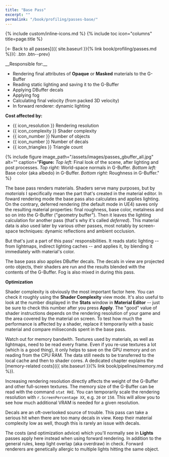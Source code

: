 ```yaml
---
title: "Base Pass"
excerpt: ""
permalink: "/book/profiling/passes-base/"
---
```


{% include custom/inline-icons.md %}
{% include toc icon="columns" title=page.title %}

[← Back to all passes]({{ site.baseurl }}{% link book/profiling/passes.md %}){: .btn .btn--prev}

<div class="notice" markdown="1">
__Responsible for:__

* Rendering final attributes of __Opaque__ or __Masked__ materials to the G-Buffer
* Reading static lighting and saving it to the G-Buffer
* Applying DBuffer decals
* Applying fog
* Calculating final velocity (from packed 3D velocity)
* In forward renderer: dynamic lighting

__Cost affected by:__

* {{ icon_resolution }} Rendering resolution
* {{ icon_complexity }} Shader complexity
* {{ icon_number }} Number of objects
* {{ icon_number }} Number of decals
* {{ icon_triangles }} Triangle count
</div>

{% include figure image_path="/assets/images/passes_gbuffer_all.jpg" alt="" caption="__Figure:__ _Top left:_ Final look of the scene, after lighting and post processes. _Top right:_ World-space normals in G-Buffer. _Bottom left:_ Base color (aka albedo) in G-Buffer. _Bottom right:_ Roughness in G-Buffer." %}

The base pass renders materials. Shaders serve many purposes, but by _materials_ I specifically mean the part that's created in the material editor. In foward rendering mode the base pass also calculates and applies lighting. On the contrary, deferred rendering (the default mode in UE4) saves only the resulting material properties: final roughness, base color, metalness and so on into the G-Buffer ("geometry buffer"). Then it leaves the lighting calculation for another pass (that's why it's called _deferred_). This material data is also used later by various other passes, most notably by screen-space techniques: dynamic reflections and ambient occlusion.

But that's just a part of this pass' responsibilities. It reads static lighting -- from lightmaps, indirect lighting caches -- and applies it, by blending it immediately with material's color.

The base pass also applies DBuffer decals. The decals in view are projected onto objects, their shaders are run and the results blended with the contents of the G-Buffer. Fog is also mixed in during this pass.

__Optimization__

Shader complexity is obviously the most important factor here. You can check it roughly using the __Shader Complexity__ view mode. It's also useful to look at the number displayed in the __Stats__ window in __Material Editor__ -- just be sure to check this number after you press __Apply__. The "good" value of shader instructions depends on the rendering resolution of your game and the area covered by the material on screen. To test how much the performance is affected by a shader, replace it temporarily with a basic material and compare miliseconds spent in the base pass.

Watch out for memory bandwith. Textures used by materials, as well as lightmaps, need to be read every frame. Even if you re-use textures a lot (which is a good thing), it only helps to save on the GPU memory and on reading from the CPU RAM. The data still needs to be transferred to the local cache and then to shader cores. A dedicated chapter explains the [memory-related costs]({{ site.baseurl }}{% link book/pipelines/memory.md %}).

Increasing rendering resolution directly affects the weight of the G-Buffer and other full-screen textures. The memory size of the G-Buffer can be read with the command `stat RHI`. You can temporarily scale the rendering resolution with `r.ScreenPercentage XX`, e.g. `20` or `150`. This will allow you to see how much additional VRAM is needed for a given resolution.

Decals are an oft-overlooked source of trouble. This pass can take a serious hit when there are too many decals in view. Keep their material complexity low as well, though this is rarely an issue with decals.

The costs (and optimization advice) which you'll normally see in __Lights__ passes apply here instead when using forward rendering. In addition to the general rules, keep light overlap (aka overdraw) in check. Forward renderers are genetically allergic to multiple lights hitting the same object.